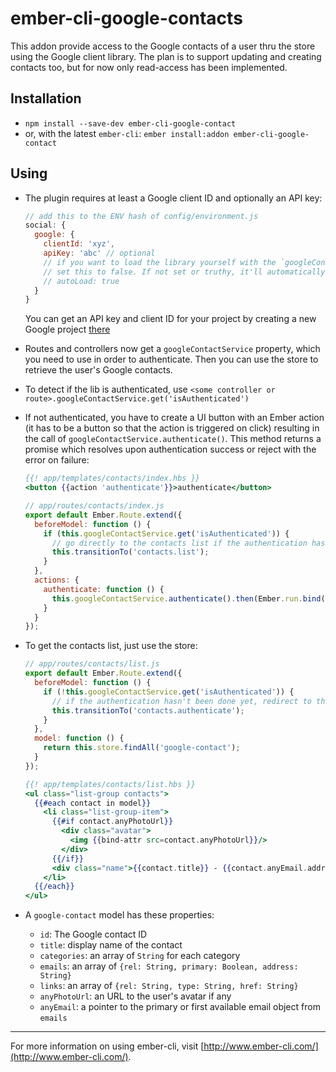 # ember-cli-google-contacts

This addon provide access to the Google contacts of a user thru the store using the Google client
library. The plan is to support updating and creating contacts too, but for now only read-access
has been implemented.

## Installation

* `npm install --save-dev ember-cli-google-contact`
* or, with the latest `ember-cli`: `ember install:addon ember-cli-google-contact`

## Using

* The plugin requires at least a Google client ID and optionally an API key:

    ```js
    // add this to the ENV hash of config/environment.js
    social: {
      google: {
        clientId: 'xyz',
        apiKey: 'abc' // optional
        // if you want to load the library yourself with the `googleContactService.load()`,
        // set this to false. If not set or truthy, it'll automatically load with your application
        // autoLoad: true
      }
    }
    ```
    
    You can get an API key and client ID for your project by creating a new Google project
    [there](https://console.developers.google.com/)

* Routes and controllers now get a `googleContactService` property, which you need to use in order
to authenticate. Then you can use the store to retrieve the user's Google contacts.
* To detect if the lib is authenticated, use `<some controller or route>.googleContactService.get('isAuthenticated')`
* If not authenticated, you have to create a UI button with an Ember action (it has to be a button so that
the action is triggered on click) resulting in the call of `googleContactService.authenticate()`.
This method returns a promise which resolves upon authentication success or reject with the error on
failure:

    ```handlebars
    {{! app/templates/contacts/index.hbs }}
    <button {{action 'authenticate'}}>authenticate</button>
    ```

    ```js
    // app/routes/contacts/index.js
    export default Ember.Route.extend({
      beforeModel: function () {
        if (this.googleContactService.get('isAuthenticated')) {
          // go directly to the contacts list if the authentication has already been done
          this.transitionTo('contacts.list');
        }
      },
      actions: {
        authenticate: function () {
          this.googleContactService.authenticate().then(Ember.run.bind(this, 'transitionTo', 'contacts.list'));
        }
      }
    });
    ```
    
* To get the contacts list, just use the store:

    ```js
    // app/routes/contacts/list.js
    export default Ember.Route.extend({
      beforeModel: function () {
        if (!this.googleContactService.get('isAuthenticated')) {
          // if the authentication hasn't been done yet, redirect to the authenticate screen
          this.transitionTo('contacts.authenticate');
        }
      },
      model: function () {
        return this.store.findAll('google-contact');
      }
    });
    ```
    
    ```handlebars
    {{! app/templates/contacts/list.hbs }}
    <ul class="list-group contacts">
      {{#each contact in model}}
        <li class="list-group-item">
          {{#if contact.anyPhotoUrl}}
            <div class="avatar">
              <img {{bind-attr src=contact.anyPhotoUrl}}/>
            </div>
          {{/if}}
          <div class="name">{{contact.title}} - {{contact.anyEmail.address}}</div>
        </li>
      {{/each}}
    </ul>
    ```

* A `google-contact` model has these properties:
    - `id`: The Google contact ID
    - `title`: display name of the contact
    - `categories`: an array of `String` for each category
    - `emails`: an array of `{rel: String, primary: Boolean, address: String}`
    - `links`: an array of `{rel: String, type: String, href: String}`
    - `anyPhotoUrl`: an URL to the user's avatar if any
    - `anyEmail`: a pointer to the primary or first available email object from `emails`

---

For more information on using ember-cli, visit [http://www.ember-cli.com/](http://www.ember-cli.com/).
